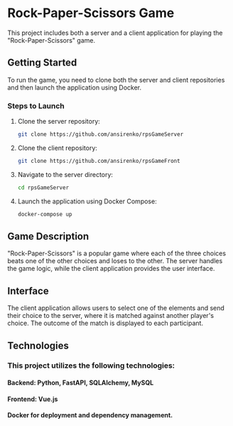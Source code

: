 # Rock-Paper-Scissors Game

This project includes both a server and a client application for playing the "Rock-Paper-Scissors" game.

## Getting Started

To run the game, you need to clone both the server and client repositories and then launch the application using Docker.

### Steps to Launch

1. Clone the server repository:
   ```bash
   git clone https://github.com/ansirenko/rpsGameServer
   ```
2. Clone the client repository:
    ```bash
   git clone https://github.com/ansirenko/rpsGameFront
   ```
3. Navigate to the server directory:
    ```bash
   cd rpsGameServer
   ```
4. Launch the application using Docker Compose:
    ```bash
   docker-compose up
   ```

## Game Description
"Rock-Paper-Scissors" is a popular game where each of the three choices beats one of the other choices and loses to the other. The server handles the game logic, while the client application provides the user interface.

## Interface
The client application allows users to select one of the elements and send their choice to the server, where it is matched against another player's choice. The outcome of the match is displayed to each participant.

## Technologies
### This project utilizes the following technologies:

#### Backend: Python, FastAPI, SQLAlchemy, MySQL
#### Frontend: Vue.js
#### Docker for deployment and dependency management.